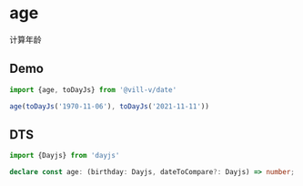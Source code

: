 # age

计算年龄

## Demo

```ts twoslash
import {age, toDayJs} from '@vill-v/date'

age(toDayJs('1970-11-06'), toDayJs('2021-11-11'))
```

## DTS

```ts
import {Dayjs} from 'dayjs'

declare const age: (birthday: Dayjs, dateToCompare?: Dayjs) => number;
```
